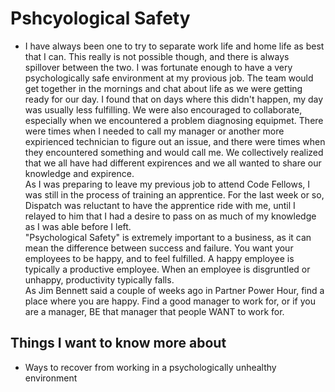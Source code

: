 # Pshcyological Safety  

- I have always been one to try to separate work life and home life as best that I can. This really is not possible though, and there is always spillover between the two. I was fortunate enough to have a very psychologically safe environment at my provious job. The team would get together in the mornings and chat about life as we were getting ready for our day. I found that on days where this didn't happen, my day was usually less fulfilling. We were also encouraged to collaborate, especially when we encountered a problem diagnosing equipmet. There were times when I needed to call my manager or another more expirienced technician to figure out an issue, and there were times when they encountered something and would call me. We collectively realized that we all have had different expirences and we all wanted to share our knowledge and expirence.  
As I was preparing to leave my previous job to attend Code Fellows, I was still in the process of training an apprentice. For the last week or so, Dispatch was reluctant to have the apprentice ride with me, until I relayed to him that I had a desire to pass on as much of my knowledge as I was able before I left.  
"Psychological Safety" is extremely important to a business, as it can mean the difference between success and failure. You want your employees to be happy, and to feel fulfilled. A happy employee is typically a productive employee. When an employee is disgruntled or unhappy, productivity typically falls.  
As Jim Bennett said a couple of weeks ago in Partner Power Hour, find a place where you are happy. Find a good manager to work for, or if you are a manager, BE that manager that people WANT to work for.  

## Things I want to know more about  

- Ways to recover from working in a psychologically unhealthy environment
